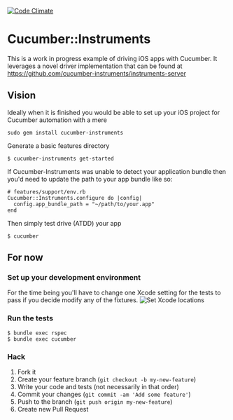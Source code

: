 [![Code Climate](https://codeclimate.com/github/cucumber-instruments/cucumber-instruments.png)](https://codeclimate.com/github/cucumber-instruments/cucumber-instruments)
# Cucumber::Instruments

This is a work in progress example of driving iOS apps with Cucumber. It leverages a novel driver implementation that can be found at https://github.com/cucumber-instruments/instruments-server

## Vision

Ideally when it is finished you would be able to set up your iOS project for Cucumber automation with a mere 
    
    sudo gem install cucumber-instruments

Generate a basic features directory

    $ cucumber-instruments get-started    

If Cucumber-Instruments was unable to detect your application bundle then you'd need to update the path to your app bundle like so:

    # features/support/env.rb
    Cucumber::Instruments.configure do |config|
      config.app_bundle_path = "~/path/to/your.app"
    end

Then simply test drive (ATDD) your app

    $ cucumber

## For now

### Set up your development environment

For the time being you'll have to change one Xcode setting for the tests to pass if you decide modify any of the fixtures.
    ![Set Xcode locations](http://i.imgur.com/SfwambO)

### Run the tests

    $ bundle exec rspec
    $ bundle exec cucumber

### Hack

1. Fork it
2. Create your feature branch (`git checkout -b my-new-feature`)
3. Write your code and tests (not necessarily in that order)
4. Commit your changes (`git commit -am 'Add some feature'`)
5. Push to the branch (`git push origin my-new-feature`)
6. Create new Pull Request